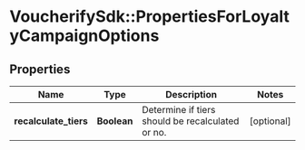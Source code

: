 # VoucherifySdk::PropertiesForLoyaltyCampaignOptions

## Properties

| Name | Type | Description | Notes |
| ---- | ---- | ----------- | ----- |
| **recalculate_tiers** | **Boolean** | Determine if tiers should be recalculated or no. | [optional] |

